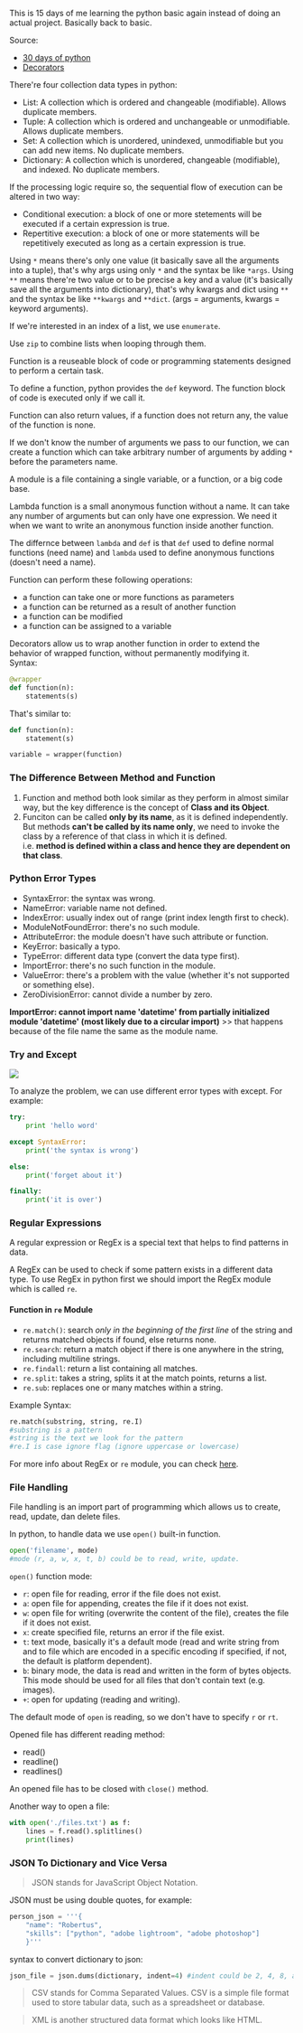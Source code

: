 This is 15 days of me learning the python basic again instead of doing an actual project. Basically back to basic.

Source:
- [30 days of python](https://github.com/Asabeneh/30-Days-Of-Python)
- [Decorators](https://stackoverflow.com/a/1594484)

There're four collection data types in python:
- List: A collection which is ordered and changeable (modifiable). Allows duplicate members.
- Tuple: A collection which is ordered and unchangeable or unmodifiable. Allows duplicate members.
- Set: A collection which is unordered, unindexed, unmodifiable but you can add new items. No duplicate members.
- Dictionary: A collection which is unordered, changeable (modifiable), and indexed. No duplicate members.

If the processing logic require so, the sequential flow of execution can be altered in two way:
- Conditional execution: a block of one or more stetements will be executed if a certain expression is true.
- Repertitive execution: a block of one or more statements will be repetitively executed as long as a certain expression is true.

Using `*` means there's only one value (it basically save all the arguments into a tuple), that's why args using only `*` and the syntax be like `*args`. Using `**` means there're two value or to be precise a key and a value (it's basically save all the arguments into dictionary), that's why kwargs and dict using `**` and the syntax be like `**kwargs` and `**dict`. (args = arguments, kwargs = keyword arguments).

If we're interested in an index of a list, we use `enumerate`.

Use `zip` to combine lists when looping through them.

Function is a reuseable block of code or programming statements  designed to perform a certain task.

To define a function, python provides the `def` keyword. The function block of code is executed only if we call it.

Function can also return values, if a function does not return any, the value of the function is none.

If we don't know the number of arguments we pass to our function, we can create a function which can take arbitrary number of arguments by adding `*` before the parameters name.

A module is a file containing a single variable, or a function, or a big code base.

Lambda function is a small anonymous function without a name. It can take any number of arguments but can only have one expression. We need it when we want to write an anonymous function inside another function.

The differnce between `lambda` and `def` is that `def` used to define normal functions (need name) and `lambda` used to define anonymous functions (doesn't need a name).

Function can perform these following operations:
- a function can take one or more functions as parameters
- a function can be returned as a result of another function
- a function can be modified
- a function can be assigned to a variable

Decorators allow us to wrap another function in order to extend the behavior of wrapped function, without permanently modifying it. <br>
Syntax:

```python
@wrapper
def function(n):
    statements(s)
```

That's similar to:

```python
def function(n):
    statement(s)

variable = wrapper(function)
```

### The Difference Between Method and Function

1. Function and method both look similar as they perform in almost similar way, but the key difference is the concept of **Class and its Object**.
2. Funciton can be called **only by its name**, as it is defined independently. But methods **can't be called by its name only**, we need to invoke the class by a reference of that class in which it is defined. <br>
i.e. **method is defined within a class and hence they are dependent on that class**.

### Python Error Types

- SyntaxError: the syntax was wrong.
- NameError: variable name not defined.
- IndexError: usually index out of range (print index length first to check).
- ModuleNotFoundError: there's no such module.
- AttributeError: the module doesn't have such attribute or function.
- KeyError: basically a typo.
- TypeError: different data type (convert the data type first).
- ImportError: there's no such function in the module.
- ValueError: there's a problem with the value (whether it's not supported or something else).
- ZeroDivisionError: cannot divide a number by zero.

**ImportError: cannot import name 'datetime' from partially initialized module 'datetime' (most likely due to a circular import)** >> that happens because of the file name the same as the module name.

### Try and Except

![](try-except.png)

To analyze the problem, we can use different error types with except. For example: <br>
```python
try:
    print 'hello word'

except SyntaxError:
    print('the syntax is wrong')

else:
    print('forget about it')

finally:
    print('it is over')
```

### Regular Expressions

A regular expression or RegEx is a special text that helps to find patterns in data.

A RegEx can be used to check if some pattern exists in a different data type. To use RegEx in python first we should import the RegEx module which is called `re`.

#### Function in `re` Module

- `re.match()`: search *only in the beginning of the first line* of the string and returns matched objects if found, else returns none.
- `re.search`: return a match object if there is one anywhere in the string, including multiline strings.
- `re.findall`: return a list containing all matches.
- `re.split`: takes a string, splits it at the match points, returns a list.
- `re.sub`: replaces one or many matches within a string.

Example Syntax:

```python
re.match(substring, string, re.I)
#substring is a pattern
#string is the text we look for the pattern
#re.I is case ignore flag (ignore uppercase or lowercase)
```

For more info about RegEx or `re` module, you can check [here](https://github.com/Asabeneh/30-Days-Of-Python/blob/master/18_Day_Regular_expressions/18_regular_expressions.md#writing-regex-patterns).

### File Handling

File handling is an import part of programming which allows us to create, read, update, dan delete files.

In python, to handle data we use `open()` built-in function.

```python
open('filename', mode)
#mode (r, a, w, x, t, b) could be to read, write, update.
```

`open()` function mode:
- `r`: open file for reading, error if the file does not exist.
- `a`: open file for appending, creates the file if it does not exist.
- `w`: open file for writing (overwrite the content of the file), creates the file if it does not exist.
- `x`: create specified file, returns an error if the file exist.
- `t`: text mode, basically it's a default mode (read and write string from and to file which are encoded in a specific encoding if specified, if not, the default is platform dependent).
- `b`: binary mode, the data is read and written in the form of bytes objects. This mode should be used for all files that don't contain text (e.g. images).
- `+`: open for updating (reading and writing).

The default mode of `open` is reading, so we don't have to specify `r` or `rt`.

Opened file has different reading method:
- read()
- readline()
- readlines()

An opened file has to be closed with `close()` method.

Another way to open a file:

```python
with open('./files.txt') as f:
    lines = f.read().splitlines()
    print(lines)
```

### JSON To Dictionary and Vice Versa

> JSON stands for JavaScript Object Notation.

JSON must be using double quotes, for example: <br>
```python
person_json = '''{
    "name": "Robertus",
    "skills": ["python", "adobe lightroom", "adobe photoshop"]
    }'''
```

syntax to convert dictionary to json: <br>
```python
json_file = json.dums(dictionary, indent=4) #indent could be 2, 4, 8, and so on. It can beautifies the json.
```

> CSV stands for Comma Separated Values. CSV is a simple file format used to store tabular data, such as a spreadsheet or database.

> XML is another structured data format which looks like HTML.
